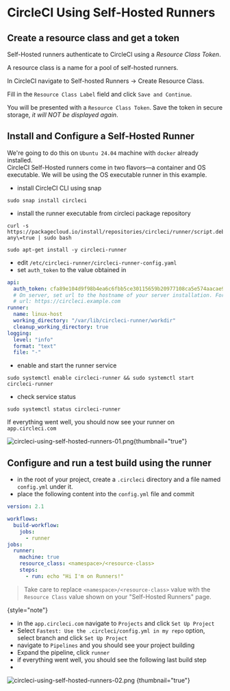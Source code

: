 # CircleCI Using Self-Hosted Runners

## Create a resource class and get a token
Self-Hosted runners authenticate to CircleCI using a *Resource Class Token*.

A resource class is a name for a pool of self-hosted runners.

In CircleCI navigate to
<ui-path>Self-hosted Runners → Create Resource Class</ui-path>.

Fill in the `Resource Class Label` field and click `Save and Continue`.

You will be presented with a `Resource Class Token`. Save the token in secure storage, *it will NOT be displayed again*.

## Install and Configure a Self-Hosted Runner
We're going to do this on `Ubuntu 24.04` machine with `docker` already installed.<br/>
CircleCI Self-Hosted runners come in two flavors—a container and OS executable. We will be using the OS executable runner in this example.

* install CircleCI CLI using snap
```shell
sudo snap install circleci
```
* install the runner executable from circleci package repository
```shell
curl -s https://packagecloud.io/install/repositories/circleci/runner/script.deb.sh\?any\=true | sudo bash
```
```shell
sudo apt-get install -y circleci-runner
```
* edit `/etc/circleci-runner/circleci-runner-config.yaml`
* set `auth_token` to the value obtained in [](#create-a-resource-class-and-get-a-token)
```yaml
api:
  auth_token: cfa89e104d9f98b4ea6c6fbb5ce30115659b20977108ca5e574aacae98b3de168235824dc782a475
  # On server, set url to the hostname of your server installation. For example,
  # url: https://circleci.example.com
runner:
  name: linux-host
  working_directory: "/var/lib/circleci-runner/workdir"
  cleanup_working_directory: true
logging:
  level: "info"
  format: "text"
  file: "-"
```
* enable and start the runner service
```shell
sudo systemctl enable circleci-runner && sudo systemctl start circleci-runner
```
* check service status
```shell
sudo systemctl status circleci-runner
```
If everything went well, you should now see your runner on `app.circleci.com`

![circleci-using-self-hosted-runners-01.png](circleci-using-self-hosted-runners-01.png){thumbnail="true"}

## Configure and run a test build using the runner
* in the root of your project, create a `.circleci` directory and a file named `config.yml` under it.
* place the following content into the `config.yml` file and commit
```yaml
version: 2.1

workflows:
  build-workflow:
    jobs:
      - runner
jobs:
  runner:
    machine: true
    resource_class: <namespace>/<resource-class>
    steps:
      - run: echo "Hi I'm on Runners!"
```
> Take care to replace `<namespace>/<resource-class>` value with the `Resource Class` value shown on your "Self-Hosted Runners" page.
> 
{style="note"}
* in the `app.circleci.com` navigate to `Projects` and click `Set Up Project`
* Select `Fastest: Use the .circleci/config.yml in my repo` option, select branch and click `Set Up Project`
* navigate to `Pipelines` and you should see your project building
* Expand the pipeline, click `runner`
* if everything went well, you should see the following last build step
* 
![circleci-using-self-hosted-runners-02.png](circleci-using-self-hosted-runners-02.png) {thumbnail="true"}